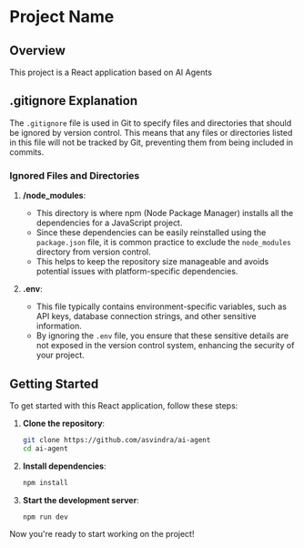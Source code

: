 # Project Name

## Overview
This project is a React application based on AI Agents

## .gitignore Explanation

The `.gitignore` file is used in Git to specify files and directories that should be ignored by version control. This means that any files or directories listed in this file will not be tracked by Git, preventing them from being included in commits.

### Ignored Files and Directories

1. **/node_modules**: 
    - This directory is where npm (Node Package Manager) installs all the dependencies for a JavaScript project.
    - Since these dependencies can be easily reinstalled using the `package.json` file, it is common practice to exclude the `node_modules` directory from version control.
    - This helps to keep the repository size manageable and avoids potential issues with platform-specific dependencies.

2. **.env**:
    - This file typically contains environment-specific variables, such as API keys, database connection strings, and other sensitive information.
    - By ignoring the `.env` file, you ensure that these sensitive details are not exposed in the version control system, enhancing the security of your project.

## Getting Started

To get started with this React application, follow these steps:

1. **Clone the repository**:
    ```sh
    git clone https://github.com/asvindra/ai-agent
    cd ai-agent
    ```

2. **Install dependencies**:
    ```sh
    npm install
    ```

3. **Start the development server**:
    ```sh
    npm run dev
    ```

Now you're ready to start working on the project!